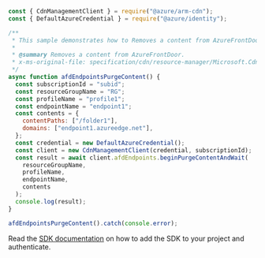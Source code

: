```javascript
const { CdnManagementClient } = require("@azure/arm-cdn");
const { DefaultAzureCredential } = require("@azure/identity");

/**
 * This sample demonstrates how to Removes a content from AzureFrontDoor.
 *
 * @summary Removes a content from AzureFrontDoor.
 * x-ms-original-file: specification/cdn/resource-manager/Microsoft.Cdn/stable/2021-06-01/examples/AFDEndpoints_PurgeContent.json
 */
async function afdEndpointsPurgeContent() {
  const subscriptionId = "subid";
  const resourceGroupName = "RG";
  const profileName = "profile1";
  const endpointName = "endpoint1";
  const contents = {
    contentPaths: ["/folder1"],
    domains: ["endpoint1.azureedge.net"],
  };
  const credential = new DefaultAzureCredential();
  const client = new CdnManagementClient(credential, subscriptionId);
  const result = await client.afdEndpoints.beginPurgeContentAndWait(
    resourceGroupName,
    profileName,
    endpointName,
    contents
  );
  console.log(result);
}

afdEndpointsPurgeContent().catch(console.error);
```

Read the [SDK documentation](https://github.com/Azure/azure-sdk-for-js/blob/%40azure%2Farm-cdn_7.0.0/sdk/cdn/arm-cdn/README.md) on how to add the SDK to your project and authenticate.
